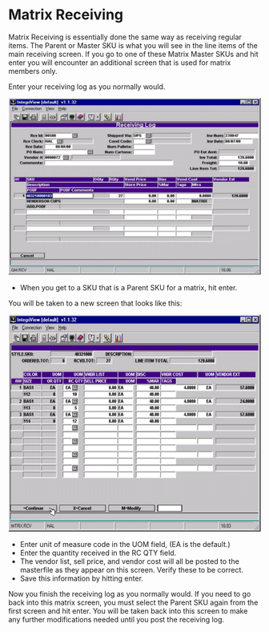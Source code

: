 # Matrix Receiving

<PageHeader />

Matrix Receiving is essentially done the same way as receiving regular items. The Parent or Master SKU is what you will see in the line items of the main receiving screen. If you go to one of these Matrix Master SKUs and hit enter you will encounter an additional screen that is used for matrix members only.

Enter your receiving log as you normally would.

![](./word-image-22.jpeg)

- When you get to a SKU that is a Parent SKU for a matrix, hit enter.

You will be taken to a new screen that looks like this:

![](./word-image-367.png)

- Enter unit of measure code in the UOM field, (EA is the default.)
- Enter the quantity received in the RC QTY field.
- The vendor list, sell price, and vendor cost will all be posted to the masterfile as they appear on this screen. Verify these to be correct.
- Save this information by hitting enter.

Now you finish the receiving log as you normally would. If you need to go back into this matrix screen, you must select the Parent SKU again from the first screen and hit enter. You will be taken back into this screen to make any further modifications needed until you post the receiving log.

<PageHeader />
